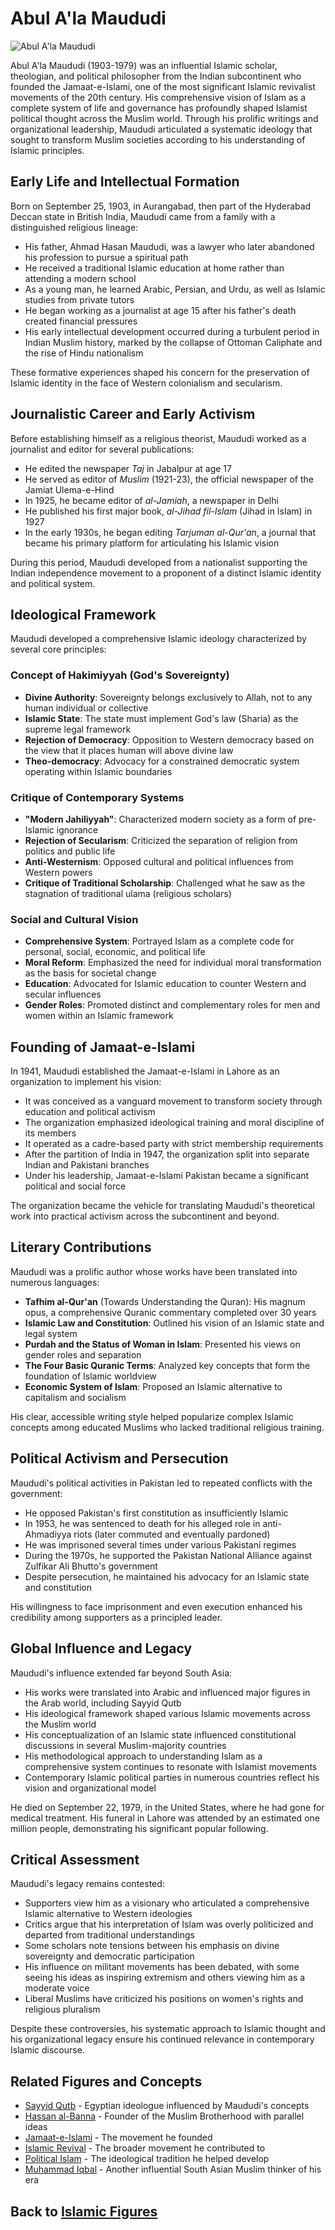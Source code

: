 # Abul A'la Maududi

![Abul A'la Maududi](../../images/maududi.jpg)

Abul A'la Maududi (1903-1979) was an influential Islamic scholar, theologian, and political philosopher from the Indian subcontinent who founded the Jamaat-e-Islami, one of the most significant Islamic revivalist movements of the 20th century. His comprehensive vision of Islam as a complete system of life and governance has profoundly shaped Islamist political thought across the Muslim world. Through his prolific writings and organizational leadership, Maududi articulated a systematic ideology that sought to transform Muslim societies according to his understanding of Islamic principles.

## Early Life and Intellectual Formation

Born on September 25, 1903, in Aurangabad, then part of the Hyderabad Deccan state in British India, Maududi came from a family with a distinguished religious lineage:

- His father, Ahmad Hasan Maududi, was a lawyer who later abandoned his profession to pursue a spiritual path
- He received a traditional Islamic education at home rather than attending a modern school
- As a young man, he learned Arabic, Persian, and Urdu, as well as Islamic studies from private tutors
- He began working as a journalist at age 15 after his father's death created financial pressures
- His early intellectual development occurred during a turbulent period in Indian Muslim history, marked by the collapse of Ottoman Caliphate and the rise of Hindu nationalism

These formative experiences shaped his concern for the preservation of Islamic identity in the face of Western colonialism and secularism.

## Journalistic Career and Early Activism

Before establishing himself as a religious theorist, Maududi worked as a journalist and editor for several publications:

- He edited the newspaper *Taj* in Jabalpur at age 17
- He served as editor of *Muslim* (1921-23), the official newspaper of the Jamiat Ulema-e-Hind
- In 1925, he became editor of *al-Jamiah*, a newspaper in Delhi
- He published his first major book, *al-Jihad fil-Islam* (Jihad in Islam) in 1927
- In the early 1930s, he began editing *Tarjuman al-Qur'an*, a journal that became his primary platform for articulating his Islamic vision

During this period, Maududi developed from a nationalist supporting the Indian independence movement to a proponent of a distinct Islamic identity and political system.

## Ideological Framework

Maududi developed a comprehensive Islamic ideology characterized by several core principles:

### Concept of Hakimiyyah (God's Sovereignty)

- **Divine Authority**: Sovereignty belongs exclusively to Allah, not to any human individual or collective
- **Islamic State**: The state must implement God's law (Sharia) as the supreme legal framework
- **Rejection of Democracy**: Opposition to Western democracy based on the view that it places human will above divine law
- **Theo-democracy**: Advocacy for a constrained democratic system operating within Islamic boundaries

### Critique of Contemporary Systems

- **"Modern Jahiliyyah"**: Characterized modern society as a form of pre-Islamic ignorance
- **Rejection of Secularism**: Criticized the separation of religion from politics and public life
- **Anti-Westernism**: Opposed cultural and political influences from Western powers
- **Critique of Traditional Scholarship**: Challenged what he saw as the stagnation of traditional ulama (religious scholars)

### Social and Cultural Vision

- **Comprehensive System**: Portrayed Islam as a complete code for personal, social, economic, and political life
- **Moral Reform**: Emphasized the need for individual moral transformation as the basis for societal change
- **Education**: Advocated for Islamic education to counter Western and secular influences
- **Gender Roles**: Promoted distinct and complementary roles for men and women within an Islamic framework

## Founding of Jamaat-e-Islami

In 1941, Maududi established the Jamaat-e-Islami in Lahore as an organization to implement his vision:

- It was conceived as a vanguard movement to transform society through education and political activism
- The organization emphasized ideological training and moral discipline of its members
- It operated as a cadre-based party with strict membership requirements
- After the partition of India in 1947, the organization split into separate Indian and Pakistani branches
- Under his leadership, Jamaat-e-Islami Pakistan became a significant political and social force

The organization became the vehicle for translating Maududi's theoretical work into practical activism across the subcontinent and beyond.

## Literary Contributions

Maududi was a prolific author whose works have been translated into numerous languages:

- **Tafhim al-Qur'an** (Towards Understanding the Quran): His magnum opus, a comprehensive Quranic commentary completed over 30 years
- **Islamic Law and Constitution**: Outlined his vision of an Islamic state and legal system
- **Purdah and the Status of Woman in Islam**: Presented his views on gender roles and separation
- **The Four Basic Quranic Terms**: Analyzed key concepts that form the foundation of Islamic worldview
- **Economic System of Islam**: Proposed an Islamic alternative to capitalism and socialism

His clear, accessible writing style helped popularize complex Islamic concepts among educated Muslims who lacked traditional religious training.

## Political Activism and Persecution

Maududi's political activities in Pakistan led to repeated conflicts with the government:

- He opposed Pakistan's first constitution as insufficiently Islamic
- In 1953, he was sentenced to death for his alleged role in anti-Ahmadiyya riots (later commuted and eventually pardoned)
- He was imprisoned several times under various Pakistani regimes
- During the 1970s, he supported the Pakistan National Alliance against Zulfikar Ali Bhutto's government
- Despite persecution, he maintained his advocacy for an Islamic state and constitution

His willingness to face imprisonment and even execution enhanced his credibility among supporters as a principled leader.

## Global Influence and Legacy

Maududi's influence extended far beyond South Asia:

- His works were translated into Arabic and influenced major figures in the Arab world, including Sayyid Qutb
- His ideological framework shaped various Islamic movements across the Muslim world
- His conceptualization of an Islamic state influenced constitutional discussions in several Muslim-majority countries
- His methodological approach to understanding Islam as a comprehensive system continues to resonate with Islamist movements
- Contemporary Islamic political parties in numerous countries reflect his vision and organizational model

He died on September 22, 1979, in the United States, where he had gone for medical treatment. His funeral in Lahore was attended by an estimated one million people, demonstrating his significant popular following.

## Critical Assessment

Maududi's legacy remains contested:

- Supporters view him as a visionary who articulated a comprehensive Islamic alternative to Western ideologies
- Critics argue that his interpretation of Islam was overly politicized and departed from traditional understandings
- Some scholars note tensions between his emphasis on divine sovereignty and democratic participation
- His influence on militant movements has been debated, with some seeing his ideas as inspiring extremism and others viewing him as a moderate voice
- Liberal Muslims have criticized his positions on women's rights and religious pluralism

Despite these controversies, his systematic approach to Islamic thought and his organizational legacy ensure his continued relevance in contemporary Islamic discourse.

## Related Figures and Concepts

- [Sayyid Qutb](./sayyid_qutb.md) - Egyptian ideologue influenced by Maududi's concepts
- [Hassan al-Banna](./hassan_al_banna.md) - Founder of the Muslim Brotherhood with parallel ideas
- [Jamaat-e-Islami](../denominations/jamaat_e_islami.md) - The movement he founded
- [Islamic Revival](../history/islamic_revival.md) - The broader movement he contributed to
- [Political Islam](../denominations/islamic_divisions.md) - The ideological tradition he helped develop
- [Muhammad Iqbal](./iqbal.md) - Another influential South Asian Muslim thinker of his era

## Back to [Islamic Figures](./README.md)
